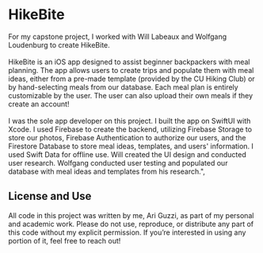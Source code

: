 # HikeBite
For my capstone project, I worked with Will Labeaux and Wolfgang Loudenburg to create HikeBite.<br /><br />
HikeBite is an iOS app designed to assist beginner backpackers with meal planning. The app allows users to create trips and populate them with meal ideas, either from a pre-made template (provided by the CU Hiking Club) or by hand-selecting meals from our database. Each meal plan is entirely customizable by the user. The user can also upload their own meals if they create an account!<br /><br />
I was the sole app developer on this project. I built the app on SwiftUI with Xcode. I used Firebase to create the backend, utilizing Firebase Storage to store our photos, Firebase Authentication to authorize our users, and the Firestore Database to store meal ideas, templates, and users' information. I used Swift Data for offline use. Will created the UI design and conducted user research. Wolfgang conducted user testing and populated our database with meal ideas and templates from his research.",

## License and Use

All code in this project was written by me, Ari Guzzi, as part of my personal and academic work. Please do not use, reproduce, or distribute any part of this code without my explicit permission. If you’re interested in using any portion of it, feel free to reach out!
